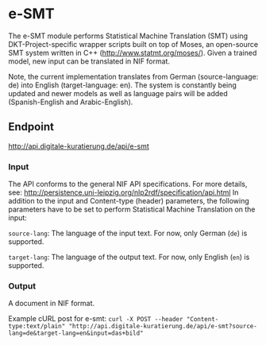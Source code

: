 # e-SMT
The e-SMT module performs Statistical Machine Translation (SMT) using DKT-Project-specific wrapper scripts built on top of Moses, an open-source SMT system written in C++ (http://www.statmt.org/moses/). Given a trained model, new input can be translated in NIF format.

Note, the current implementation translates from German (source-language: de) into English (target-language: en). The system is constantly being updated and newer models as well as language pairs will be added (Spanish-English and Arabic-English). 

## Endpoint

http://api.digitale-kuratierung.de/api/e-smt

### Input
The API conforms to the general NIF API specifications. For more details, see:
http://persistence.uni-leipzig.org/nlp2rdf/specification/api.html
In addition to the input and Content-type (header) parameters, the following parameters have to be set to perform Statistical Machine Translation on the input:  

`source-lang`: The language of the input text. For now, only German (`de`) is supported.  
  
`target-lang`: The language of the output text. For now, only English (`en`) is supported. 


### Output
A document in NIF format.

Example cURL post for e-smt:
`curl -X POST --header "Content-type:text/plain" "http://api.digitale-kuratierung.de/api/e-smt?source-lang=de&target-lang=en&input=das+bild"`

